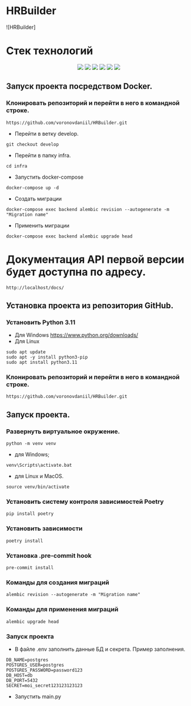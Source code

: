 # HRBuilder
![HRBuilder]

# Стек технологий
<div id="badges" align="center">
  <img src="https://img.shields.io/badge/Python%203.11-FFD43B?style=for-the-badge&logo=python&logoColor=blue"/>
  <img src="https://img.shields.io/badge/FastAPI%20-white?style=for-the-badge&logo=fastapi&"/>
  <img src="https://img.shields.io/badge/PostgreSQL-316192?style=for-the-badge&logo=postgresql&logoColor=white"/>
  <img src="https://img.shields.io/badge/Docker-2CA5E0?style=for-the-badge&logo=docker&logoColor=white"/>
  <img src="https://img.shields.io/badge/Nginx-009639?style=for-the-badge&logo=nginx&logoColor=white"/>
  <img src="https://img.shields.io/badge/GitHub-100000?style=for-the-badge&logo=github&logoColor=white"/>
</div>


## Запуск проекта посредством Docker.
### Клонировать репозиторий и перейти в него в командной строке.
```
https://github.com/voronovdaniil/HRBuilder.git
``` 
- Перейти в ветку develop.
```
git checkout develop
```
- Перейти в папку infra.
```
cd infra
```
- Запустить  docker-compose
```
docker-compose up -d
```
- Создать миграции
```
docker-compose exec backend alembic revision --autogenerate -m "Migration name"
```
- Применить миграции
```
docker-compose exec backend alembic upgrade head
```
# Документация API первой версии будет доступна по адресу.
```
http://localhost/docs/
``` 
## Установка проекта из репозитория  GitHub.
### Установить Python 3.11
- Для Windows https://www.python.org/downloads/
- Для Linux 
```
sudo apt update
sudo apt -y install python3-pip
sudo apt install python3.11
``` 
### Клонировать репозиторий и перейти в него в командной строке.
```
https://github.com/voronovdaniil/HRBuilder.git
``` 
## Запуск проекта.
###  Развернуть виртуальное окружение.
```
python -m venv venv
``` 
 - для Windows;
```
venv\Scripts\activate.bat
``` 
 - для Linux и MacOS.
``` 
source venv/bin/activate
``` 
### Установить систему контроля зависимостей Poetry
```
pip install poetry
``` 
### Установить зависимости
```
poetry install
``` 
### Установка .pre-commit hook
```
pre-commit install
``` 
### Команды для создания миграций
```
alembic revision --autogenerate -m "Migration name"
``` 
### Команды для применения миграций
```
alembic upgrade head
```
### Запуск проекта
- В файле .env заполнить данные БД и секрета. Пример заполнения.
```
DB_NAME=postgres
POSTGRES_USER=postgres
POSTGRES_PASSWORD=password123
DB_HOST=db
DB_PORT=5432
SECRET=moi_secret123123123123
``` 
- Запустить main.py
